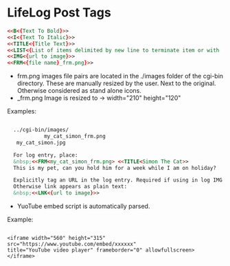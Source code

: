 # LifeLog Post Tags

```html
<<B<{Text To Bold}>>
<<I<{Text To Italic}>>
<<TITLE<{Title Text}>>
<<LIST<{List of items delimited by new line to terminate item or with '~' otherwise.}>
<<IMG<{url to image}>>
<<FRM<{file name}_frm.png}>>
```

* frm.png images file pairs are located in the ./images folder of the cgi-bin directory. These are manually resized by the user. Next to the original. Otherwise considered as stand alone icons.
* _frm.png Image is resized to -> width="210" height="120"

Examples:
```html

  ../cgi-bin/images/
			my_cat_simon_frm.png
   my_cat_simon.jpg

  For log entry, place:
  &nbsp;<<FRM<my_cat_simon_frm.png> <<TITLE<Simon The Cat>>
  This is my pet, can you hold him for a week while I am on holiday?

  Explicitly tag an URL in the log entry. Required if using in log IMG or FRM tags. 
  Otherwise link appears as plain text:
  &nbsp;<<LNK<{url to image}>>

```

* YuoTube embed script is automatically parsed.

Example:

```pre

<iframe width="560" height="315" 
src="https://www.youtube.com/embed/xxxxxx" 
title="YouTube video player" frameborder="0" allowfullscreen>
</iframe>

```
